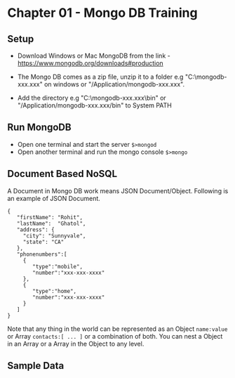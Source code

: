 # Chapter 01 - Mongo DB Training


## Setup 

  * Download Windows or Mac MongoDB from the link - https://www.mongodb.org/downloads#production

  * The Mongo DB comes as a zip file, unzip it to a folder e.g "C:\mongodb-xxx.xxx" on windows or "/Application/mongodb-xxx.xxx".
  
  * Add the directory e.g "C:\mongodb-xxx.xxx\bin" or "/Application/mongodb-xxx.xxx/bin" to System PATH
  
  
## Run MongoDB

  * Open one terminal and start the server ```$>mongod```
  * Open another terminal and run the mongo console ```$>mongo```
  
## Document Based NoSQL
  
  A Document in Mongo DB work means JSON Document/Object. Following is an example of JSON Document. 
  
  ```
  {
     "firstName": "Rohit",
     "lastName":  "Ghatol",
     "address": {
       "city": "Sunnyvale",
       "state": "CA"
     },
     "phonenumbers":[
       {
          "type":"mobile",
          "number":"xxx-xxx-xxxx"
       },
       {
          "type":"home",
          "number":"xxx-xxx-xxxx"
       }
     ]
  }
  ```     
          
  Note that any thing in the world can be represented as an Object ```name:value``` or Array ```contacts:[ ... ]``` 
  or a combination of both. You can nest a Object in an Array or a Array in the Object to any level.
  
## Sample Data
  
  

